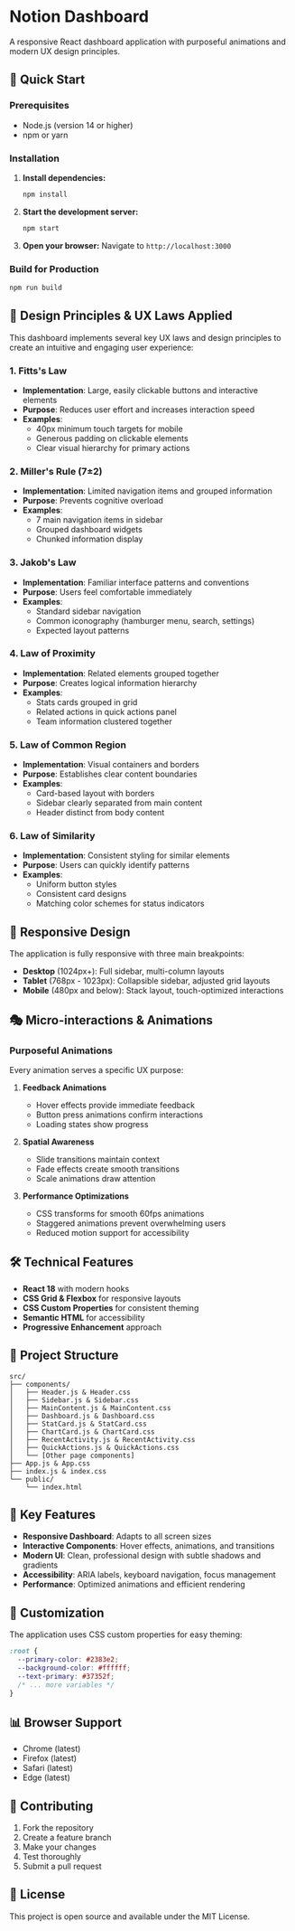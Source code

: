 # Notion Dashboard

A responsive React dashboard application with purposeful animations and modern UX design principles.

## 🚀 Quick Start

### Prerequisites
- Node.js (version 14 or higher)
- npm or yarn

### Installation

1. **Install dependencies:**
   ```bash
   npm install
   ```

2. **Start the development server:**
   ```bash
   npm start
   ```

3. **Open your browser:**
   Navigate to `http://localhost:3000`

### Build for Production

```bash
npm run build
```

## 🎨 Design Principles & UX Laws Applied

This dashboard implements several key UX laws and design principles to create an intuitive and engaging user experience:

### 1. **Fitts's Law**
- **Implementation**: Large, easily clickable buttons and interactive elements
- **Purpose**: Reduces user effort and increases interaction speed
- **Examples**: 
  - 40px minimum touch targets for mobile
  - Generous padding on clickable elements
  - Clear visual hierarchy for primary actions

### 2. **Miller's Rule (7±2)**
- **Implementation**: Limited navigation items and grouped information
- **Purpose**: Prevents cognitive overload
- **Examples**:
  - 7 main navigation items in sidebar
  - Grouped dashboard widgets
  - Chunked information display

### 3. **Jakob's Law**
- **Implementation**: Familiar interface patterns and conventions
- **Purpose**: Users feel comfortable immediately
- **Examples**:
  - Standard sidebar navigation
  - Common iconography (hamburger menu, search, settings)
  - Expected layout patterns

### 4. **Law of Proximity**
- **Implementation**: Related elements grouped together
- **Purpose**: Creates logical information hierarchy
- **Examples**:
  - Stats cards grouped in grid
  - Related actions in quick actions panel
  - Team information clustered together

### 5. **Law of Common Region**
- **Implementation**: Visual containers and borders
- **Purpose**: Establishes clear content boundaries
- **Examples**:
  - Card-based layout with borders
  - Sidebar clearly separated from main content
  - Header distinct from body content

### 6. **Law of Similarity**
- **Implementation**: Consistent styling for similar elements
- **Purpose**: Users can quickly identify patterns
- **Examples**:
  - Uniform button styles
  - Consistent card designs
  - Matching color schemes for status indicators

## 📱 Responsive Design

The application is fully responsive with three main breakpoints:

- **Desktop** (1024px+): Full sidebar, multi-column layouts
- **Tablet** (768px - 1023px): Collapsible sidebar, adjusted grid layouts
- **Mobile** (480px and below): Stack layout, touch-optimized interactions

## 🎭 Micro-interactions & Animations

### Purposeful Animations
Every animation serves a specific UX purpose:

1. **Feedback Animations**
   - Hover effects provide immediate feedback
   - Button press animations confirm interactions
   - Loading states show progress

2. **Spatial Awareness**
   - Slide transitions maintain context
   - Fade effects create smooth transitions
   - Scale animations draw attention

3. **Performance Optimizations**
   - CSS transforms for smooth 60fps animations
   - Staggered animations prevent overwhelming users
   - Reduced motion support for accessibility

## 🛠️ Technical Features

- **React 18** with modern hooks
- **CSS Grid & Flexbox** for responsive layouts
- **CSS Custom Properties** for consistent theming
- **Semantic HTML** for accessibility
- **Progressive Enhancement** approach

## 📁 Project Structure

```
src/
├── components/
│   ├── Header.js & Header.css
│   ├── Sidebar.js & Sidebar.css
│   ├── MainContent.js & MainContent.css
│   ├── Dashboard.js & Dashboard.css
│   ├── StatCard.js & StatCard.css
│   ├── ChartCard.js & ChartCard.css
│   ├── RecentActivity.js & RecentActivity.css
│   ├── QuickActions.js & QuickActions.css
│   └── [Other page components]
├── App.js & App.css
├── index.js & index.css
└── public/
    └── index.html
```

## 🎯 Key Features

- **Responsive Dashboard**: Adapts to all screen sizes
- **Interactive Components**: Hover effects, animations, and transitions
- **Modern UI**: Clean, professional design with subtle shadows and gradients
- **Accessibility**: ARIA labels, keyboard navigation, focus management
- **Performance**: Optimized animations and efficient rendering

## 🔧 Customization

The application uses CSS custom properties for easy theming:

```css
:root {
  --primary-color: #2383e2;
  --background-color: #ffffff;
  --text-primary: #37352f;
  /* ... more variables */
}
```

## 📊 Browser Support

- Chrome (latest)
- Firefox (latest)
- Safari (latest)
- Edge (latest)

## 🤝 Contributing

1. Fork the repository
2. Create a feature branch
3. Make your changes
4. Test thoroughly
5. Submit a pull request

## 📄 License

This project is open source and available under the MIT License.
